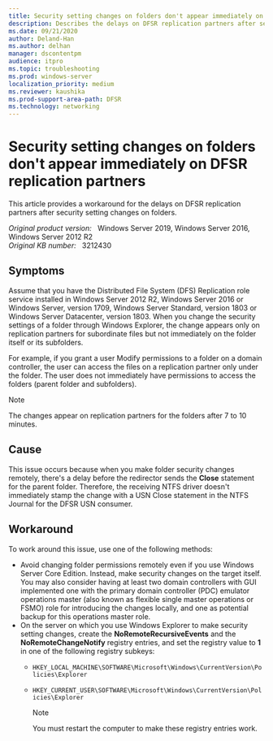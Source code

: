 ```yaml
---
title: Security setting changes on folders don't appear immediately on replication partners
description: Describes the delays on DFSR replication partners after security setting changes on folders
ms.date: 09/21/2020
author: Deland-Han
ms.author: delhan 
manager: dscontentpm
audience: itpro
ms.topic: troubleshooting
ms.prod: windows-server
localization_priority: medium
ms.reviewer: kaushika
ms.prod-support-area-path: DFSR
ms.technology: networking
---
```

# Security setting changes on folders don't appear immediately on DFSR replication partners

This article provides a workaround for the delays on DFSR replication partners after security setting changes on folders.

_Original product version:_ &nbsp; Windows Server 2019, Windows Server 2016, Windows Server 2012 R2  
_Original KB number:_ &nbsp; 3212430

## Symptoms

Assume that you have the Distributed File System (DFS) Replication role service installed in Windows Server 2012 R2, Windows Server 2016 or Windows Server, version 1709, Windows Server Standard, version 1803 or Windows Server Datacenter, version 1803. When you change the security settings of a folder through Windows Explorer, the change appears only on replication partners for subordinate files but not immediately on the folder itself or its subfolders.

For example, if you grant a user Modify permissions to a folder on a domain controller, the user can access the files on a replication partner only under the folder. The user does not immediately have permissions to access the folders (parent folder and subfolders).

> [!NOTE]
> The changes appear on replication partners for the folders after 7 to 10 minutes.

## Cause

This issue occurs because when you make folder security changes remotely, there's a delay before the redirector sends the **Close** statement for the parent folder. Therefore, the receiving NTFS driver doesn't immediately stamp the change with a USN Close statement in the NTFS Journal for the DFSR USN consumer.

## Workaround

To work around this issue, use one of the following methods:

- Avoid changing folder permissions remotely even if you use Windows Server Core Edition. Instead, make security changes on the target itself. You may also consider having at least two domain controllers with GUI implemented one with the primary domain controller (PDC) emulator operations master (also known as flexible single master operations or FSMO) role for introducing the changes locally, and one as potential backup for this operations master role.
- On the server on which you use Windows Explorer to make security setting changes, create the **NoRemoteRecursiveEvents** and the **NoRemoteChangeNotify** registry entries, and set the registry value to **1** in one of the following registry subkeys:
  - `HKEY_LOCAL_MACHINE\SOFTWARE\Microsoft\Windows\CurrentVersion\Policies\Explorer`
  - `HKEY_CURRENT_USER\SOFTWARE\Microsoft\Windows\CurrentVersion\Policies\Explorer`

    > [!NOTE]
    > You must restart the computer to make these registry entries work.
